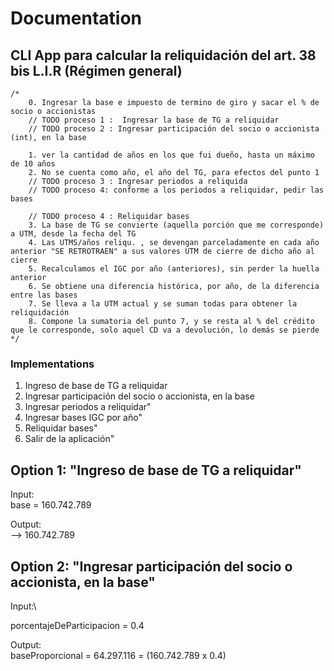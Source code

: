 # Documentation
## CLI App para calcular la reliquidación del art. 38 bis L.I.R (Régimen general)

    /*
        0. Ingresar la base e impuesto de termino de giro y sacar el % de socio o accionistas
        // TODO proceso 1 :  Ingresar la base de TG a reliquidar
        // TODO proceso 2 : Ingresar participación del socio o accionista (int), en la base

        1. ver la cantidad de años en los que fui dueño, hasta un máximo de 10 años
        2. No se cuenta como año, el año del TG, para efectos del punto 1
        // TODO proceso 3 : Ingresar periodos a reliquida
        // TODO proceso 4: conforme a los periodos a reliquidar, pedir las bases

        // TODO proceso 4 : Reliquidar bases
        3. La base de TG se convierte (aquella porción que me corresponde) a UTM, desde la fecha del TG
        4. Las UTMS/años reliqu. , se devengan parceladamente en cada año anterior "SE RETROTRAEN" a sus valores UTM de cierre de dicho año al cierre
        5. Recalculamos el IGC por año (anteriores), sin perder la huella anterior
        6. Se obtiene una diferencia histórica, por año, de la diferencia entre las bases
        7. Se lleva a la UTM actual y se suman todas para obtener la reliquidación
        8. Compone la sumatoria del punto 7, y se resta al % del crédito que le corresponde, solo aquel CD va a devolución, lo demás se pierde
    */


### Implementations

1. Ingreso de base de TG a reliquidar
2. Ingresar participación del socio o accionista, en la base
3. Ingresar periodos a reliquidar"
4. Ingresar bases IGC por año"
5. Reliquidar bases"
0. Salir de la aplicación"


## Option 1: "Ingreso de base de TG a reliquidar"

Input:\
base = 160.742.789

Output:\
--> 160.742.789


## Option 2: "Ingresar participación del socio o accionista, en la base"

Input:\

porcentajeDeParticipacion = 0.4

Output:\
baseProporcional = 64.297.116 = (160.742.789 x 0.4)

